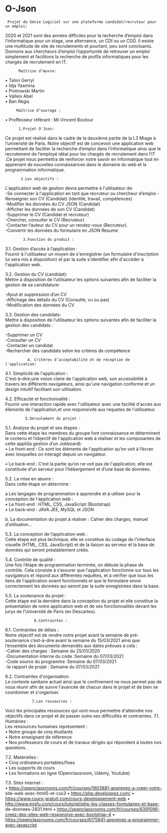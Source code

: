 # O-Json

     Projet de Génie Logiciel sur une plateforme candidat/recruteur pour un emploi:
2020 et 2021 sont des années difficiles pour la recherche d’emploi dans l’informatique pour un stage, une alternance, un CDI ou un CDD. Il existe une multitude de site de recrutements et pourtant, peu sont concluants. Donnons aux chercheurs d’emploi l’opportunité de retrouver un emploi simplement et facilitons la recherche de profils informatiques pour les chargés de recrutement en IT.

          Maîtrise d’œuvre:                                
•	Talon Gerryl                                 
•	Idja Yasmina                                 
•	Piotrowski Martin                                 
•	Valleix Abel                                                
•	Ban Régis                                         

         Maîtrise d’ouvrage :         
•   Proffesseur référant :  Mr.Vincent Boutour                        



          1.Projet O'Json:
Ce projet est réalisé dans le cadre de la deuxième partie de la L3 Miage à l’université de Paris. Notre objectif est de concevoir une application web permettant de faciliter la recherche d’emploi  dans l’informatique ainsi que le recrutement de l’employé idéal pour les chargés de recrutement dans l’IT .Ce projet nous permettra de renforcer notre savoir en informatique tout en apprenant de nouvelles connaissances dans le domaine du web et la programmation informatique.

           2.Les objectifs :
L'application web de gestion devra permettre à l'utilisateur de:                                                                                               
-Se connecter à l'application en tant que recruteur ou chercheur d’emploi                                                                                                      -Renseigner son CV (Candidat) (identité, travail, compétences)                                       
-Modifier les données du CV JSON (Candidat)                      
-Afficher les données de son CV (Candidat)                       
-Supprimer le CV (Candidat et recruteur)                                   
-Chercher, consulter le CV (Recruteur)                           
-Contacter l’auteur du CV pour un rendez-vous (Recruteur).                      
-Convertir les données du formulaire en JSON Resume                                  

            3.Fonction du produit :

3.1. Gestion d’accès à l’application :                     
Fournir à l'utilisateur un moyen de s'enregistrer (un formulaire d'inscription lui sera mis à disposition) et par la suite s'identifier afin d'accéder à l'application web.

3.2. Gestion du CV (candidat):                                       
Mettre à disposition de l’utilisateur les options suivantes afin de faciliter la gestion de sa candidature:       

-Ajout et suppression d’un CV                          
-Affichage des détails du CV (Consulté, vu ou pas)                              
-Modification des données du CV                                  
 
 
3.3. Gestion des candidats:                          
Mettre à disposition de l’utilisateur les options suivantes afin de faciliter la gestion des candidats :                                              

-Supprimer un CV                            
-Consulter un CV                                  
-Contacter un candidat                                 
-Rechercher des candidats selon les critères de compétence                                          

              4. Critères d’acceptabilité et de réception de l'application:
4.1. Simplicité de l'application :                         
C'est-à-dire;une vision claire de l'application web, son accessibilité à travers les différents navigateurs, ainsi qu'une navigation conforme et un design intuitif facilitant son utilisation.

4.2. Efficacité et fonctionnalité :                      
Fournir une interaction rapide avec l'utilisateur avec une facilité d'accès aux éléments de l'application,et une responsivité aux requetes de l'utilisateur.

             5.Déroulement du projet :
5.1. Analyse du projet et ses étapes :                                                          
Dans cette étape les membres du groupe font connaissance et déterminent le contenu et l’objectif de l'application web à réaliser et les composantes de cette appli(la gestion d’un Jobboard):                                                                                                                                                                         
•	Le front-end :
Ce sont les éléments de l'application qu’on voit à l’écran avec lesquelles on interagit depuis un navigateur.

•	Le back-end :
C’est la partie qu’on ne voit pas de l'application, elle est constituée d’un serveur pour l’hébergement et d’une base de données.

5.2. La mise en œuvre :                                                               
Dans cette étape on détermine :  

a.Les langages de programmation à apprendre et à utiliser pour la conception de l'application web :                                                                                                                                                                
•	Le front-end : HTML, CSS, JavaScript (Bootstrap)                                     
•	Le back-end : JAVA JEE, MySQL et JSON                                                

b.	La documentation du projet à réaliser :                                                                                                                                     Cahier des charges, manuel d’utilisation...

5.3. La conception de l’application web :                                                                                                                 
Cette étape est plus technique, elle se constitue du codage de l’interface visuelle (HTML, CSS, JavaScript) et de la liaison au serveur et la base de données qui seront préalablement créés.
 
5.4. Contrôle de qualité :                                                                                                                                                                                  
Une fois l’étape de programmation terminée, on débute la phase de contrôle. Cela consiste à s’assurer que l'application fonctionne sur tous les navigateurs et répond aux différentes requêtes, et à vérifier que tous les liens de l'application soient fonctionnels et que le formulaire envoi correctement les données qui seront par la suite enregistrées dans la base.

5.5. La soutenance du projet :                                                                                                                                         
Cette étape est la dernière dans la conception du projet et elle constitue la présentation de notre application web et de ses fonctionnalités devant les jurys de l’Université de Paris (ex Descartes).

                 6.Contraintes :
6.1. Contraintes de délais :                                                                                                                                                                                  
Notre objectif est de rendre notre projet avant la semaine de pré-soutenance c’est-à-dire avant la semaine du 15/03/2021 ainsi que l’ensemble des documents demandés aux dates prévues à cela :                             
-Cahier des charges : Semaine du 25/01/2020                                                                                            
-Documentation interne du code :Semaine du 07/03/2021                                             
-Code source du programme  :Semaine du 07/03/2021                                                                         
-le rapport de projet : Semaine du 07/03/2021


6.2. Contraintes d'organisation:                                                                          
Le contexte sanitaire actuel ainsi que le confinement ne nous permet pas de nous réunir afin de suivre l'avancée de chacun dans le projet et de bien se coordonner et s'organiser.

                7.Les ressources :
Voici les principales ressources qui vont nous permettre d'atteindre nos objectifs dans ce projet et de passer outre ses difficultés et contraintes.
7.1. Humaines :                                                                                         
Les ressources humaines représentent :                                                                                       
•	Notre groupe de cinq étudiants               
•	Notre enseignant de référence                               
•	Nos professeurs de cours et de travaux dirigés qui répondent à toutes nos questions.

7.2. Matérielles :                                                                                           
•	Cinq ordinateurs portables/fixes                                                                                   
•	Les supports de cours                                                                                                                                                
•	Les formations en ligne (Openclassroom, Udemy, Youtube)                                                                                                         

7.3. Sites internet :                                                                                                                      
•	https://openclassrooms.com/fr/courses/1603881-apprenez-a-creer-votre- site-web-avec-html5-et-css3
•	https://php.developpez.com/
•	https://www.cours-gratuit.com/cours-developpement-web
•	http://www.misfu.com/cours/tutoriel/php-les-classes-formulaires-et-base- de-donnees-2831.html
•	https://openclassrooms.com/fr/courses/6391096-creez-des-sites-web-responsive-avec-bootstrap-4
•	https://openclassrooms.com/fr/courses/6175841-apprenez-a-programmer-avec-javascript










